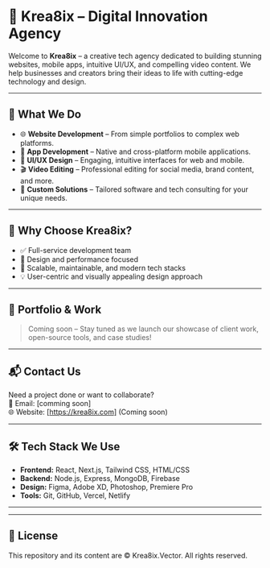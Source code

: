 # 🚀 Krea8ix – Digital Innovation Agency

Welcome to **Krea8ix** – a creative tech agency dedicated to building stunning websites, mobile apps, intuitive UI/UX, and compelling video content. We help businesses and creators bring their ideas to life with cutting-edge technology and design.

---

## 🧩 What We Do

- 🌐 **Website Development** – From simple portfolios to complex web platforms.
- 📱 **App Development** – Native and cross-platform mobile applications.
- 🎨 **UI/UX Design** – Engaging, intuitive interfaces for web and mobile.
- 🎬 **Video Editing** – Professional editing for social media, brand content, and more.
- 🧠 **Custom Solutions** – Tailored software and tech consulting for your unique needs.

---

## 🌟 Why Choose Krea8ix?

- ✅ Full-service development team
- 🎯 Design and performance focused
- 🚀 Scalable, maintainable, and modern tech stacks
- 💡 User-centric and visually appealing design approach

---

## 💼 Portfolio & Work

> Coming soon – Stay tuned as we launch our showcase of client work, open-source tools, and case studies!

---

## 📬 Contact Us

Need a project done or want to collaborate?  
📧 Email: [comming soon]  
🌐 Website: [https://krea8ix.com] (Coming soon)

---

## 🛠 Tech Stack We Use

- **Frontend:** React, Next.js, Tailwind CSS, HTML/CSS
- **Backend:** Node.js, Express, MongoDB, Firebase
- **Design:** Figma, Adobe XD, Photoshop, Premiere Pro
- **Tools:** Git, GitHub, Vercel, Netlify

---

---

## 📄 License

This repository and its content are © Krea8ix.Vector. All rights reserved.
